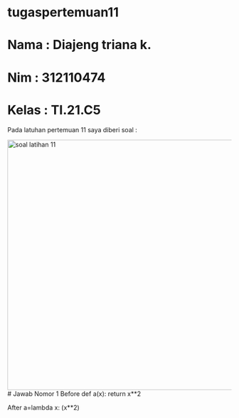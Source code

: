# tugaspertemuan11
# Nama  : Diajeng triana k.
# Nim   : 312110474
# Kelas : TI.21.C5
Pada latuhan pertemuan 11 saya diberi soal :

<img width="563" alt="soal latihan 11" src="https://user-images.githubusercontent.com/92905452/146230772-dbfcba25-7327-4b54-b9b3-442bb799f89c.png">
# Jawab
Nomor 1
Before
def a(x):
    return x**2

After
a=lambda x: (x**2)
